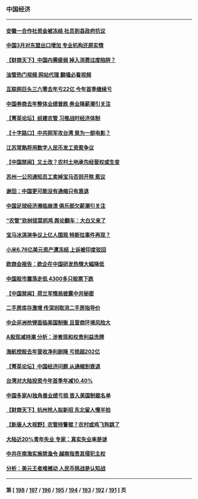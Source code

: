 ### 中国经济
---
#### [安徽一合作社资金被冻结 社员到县政府抗议](../../pages/ncid283/n13979610.md?04240445) 
#### [中国3月对东盟出口增加 专业机构还原实情](../../pages/ncid283/n13977629.md?04240445) 
#### [【财商天下】中国内需疲弱 掉入消费过度陷阱？](../../pages/ncid283/n13979257.md?04240445) 
#### [油管热门视频 网站代理 翻墙必看视频](http://138.2.39.72:81/youtube.html?epic-marker?04240445)
#### [互联网巨头三六零去年亏22亿 今年首季继续亏](../../pages/ncid283/n13979282.md?04240445) 
#### [中国券商去年整体业绩普跌 券业降薪潮引关注](../../pages/ncid283/n13979256.md?04240445) 
#### [【菁英论坛】组建农管 习推战时经济体制](../../pages/ncid283/n13979271.md?04240445) 
#### [【十字路口】中共网军攻台湾 竟为一部电影？](../../pages/ncid283/n13979067.md?04240445) 
#### [江苏常熟将用数字人民币发工资惹争议](../../pages/ncid283/n13978976.md?04240445) 
#### [【中国禁闻】又土改？农村土地承包经营权或生变](../../pages/ncid283/n13978604.md?04240445) 
#### [苏州一公司通知员工卖掉宝马否则开除 惹议](../../pages/ncid283/n13978919.md?04240445) 
#### [谢田：中国更可能没有通缩只有衰退](../../pages/ncid283/n13978892.md?04240445) 
#### [中国足球经济濒临崩溃 俱乐部欠薪潮引关注](../../pages/ncid283/n13978583.md?04240445) 
#### [“农管”砍树拔菜抓鸡 舆论翻车：大白又来了](../../pages/ncid283/n13976688.md?04240445) 
#### [宝马冰淇淋争议上亿人围观 特斯拉事件再现？](../../pages/ncid283/n13978425.md?04240445) 
#### [小米6.76亿美元资产遭冻结 上诉被印度驳回](../../pages/ncid283/n13978509.md?04240445) 
#### [欧商会报告：欧企在中国研发热情大幅降低](../../pages/ncid283/n13978472.md?04240445) 
#### [中国股市震荡走低 4300多只股票下跌](../../pages/ncid283/n13978305.md?04240445) 
#### [【中国禁闻】荷兰军情局披露中共秘密](../../pages/ncid283/n13977734.md?04240445) 
#### [二手房库存激增 传深圳取消二手房指导价](../../pages/ncid283/n13977982.md?04240445) 
#### [中企非洲抢锂面临美国制衡 且营商环境风险大](../../pages/ncid283/n13977971.md?04240445) 
#### [A股现减持潮 分析：涉套现和权贵利益洗牌](../../pages/ncid283/n13977934.md?04240445) 
#### [海航控股去年营收净利剧降 亏损超202亿](../../pages/ncid283/n13977742.md?04240445) 
#### [【菁英论坛】中国经济问题 从通缩到衰退](../../pages/ncid283/n13977685.md?04240445) 
#### [台湾对大陆投资今年首季年减10.40%](../../pages/ncid283/n13977700.md?04240445) 
#### [中国多家AI独角兽业绩亏损 皆入美国制裁名单](../../pages/ncid283/n13977702.md?04240445) 
#### [【财商天下】杭州抢人拟新招 东北留人慢半拍](../../pages/ncid283/n13977617.md?04240445) 
#### [【新唐人大视野】农管持警棍？农村或鸡飞狗跳了](../../pages/ncid283/n13977682.md?04240445) 
#### [大陆近20%青年失业 专家：真实失业率是谜](../../pages/ncid283/n13976701.md?04240445) 
#### [中共在南海实施禁渔令 越南指责其侵犯主权](../../pages/ncid283/n13977475.md?04240445) 
#### [分析：美元王者难撼动 人民币挑战是认知战](../../pages/ncid283/n13976125.md?04240445) 

---
#### 第 [ [198](./198.md?04240445) / [197](./197.md?04240445) / [196](./196.md?04240445) / [195](./195.md?04240445) / [194](./194.md?04240445) / [193](./193.md?04240445) / [192](./192.md?04240445) / [191](./191.md?04240445) ] 页
